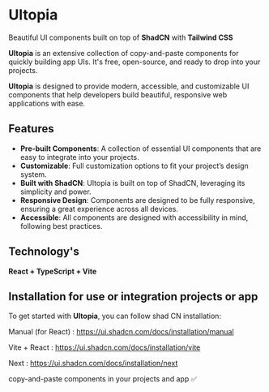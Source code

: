 # Ultopia
Beautiful UI components built on top of **ShadCN** with **Tailwind CSS**

**Ultopia** is an extensive collection of copy-and-paste components for quickly building app UIs. It's free, open-source, and ready to drop into your projects.

**UItopia** is designed to provide modern, accessible, and customizable UI components that help developers build beautiful, responsive web applications with ease.

## Features

- **Pre-built Components**: A collection of essential UI components that are easy to integrate into your projects.
- **Customizable**: Full customization options to fit your project’s design system.
- **Built with ShadCN**: UItopia is built on top of ShadCN, leveraging its simplicity and power.
- **Responsive Design**: Components are designed to be fully responsive, ensuring a great experience across all devices.
- **Accessible**: All components are designed with accessibility in mind, following best practices.

## Technology's
**React + TypeScript + Vite**

## Installation for use or integration projects or app

To get started with **UItopia**, you can follow shad CN installation:

Manual (for React) : https://ui.shadcn.com/docs/installation/manual

Vite + React : https://ui.shadcn.com/docs/installation/vite

Next : https://ui.shadcn.com/docs/installation/next

copy-and-paste components in your projects and app ✅
